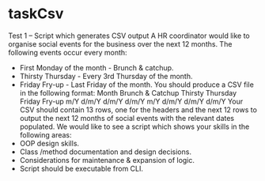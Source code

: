 # taskCsv
 
Test 1 – Script which generates CSV output
A HR coordinator would like to organise social events for the business over the next 12 months.
The following events occur every month:
- First Monday of the month - Brunch & catchup.
- Thirsty Thursday - Every 3rd Thursday of the month.
- Friday Fry-up - Last Friday of the month.
You should produce a CSV file in the following format:
Month Brunch & Catchup Thirsty Thursday Friday Fry-up
m/Y d/m/Y d/m/Y d/m/Y
m/Y d/m/Y d/m/Y d/m/Y
Your CSV should contain 13 rows, one for the headers and the next 12 rows to output the next 12 months of
social events with the relevant dates populated.
We would like to see a script which shows your skills in the following areas:
- OOP design skills.
- Class /method documentation and design decisions.
- Considerations for maintenance & expansion of logic.
- Script should be executable from CLI.

